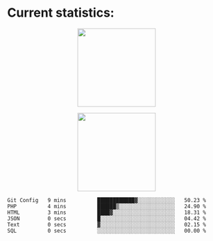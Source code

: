 
  # Current statistics:


<p align="center">
  <img height="180em" align="center" src="https://github-readme-stats.vercel.app/api?username=KZvilla&show_icons=true&hide_border=true&count_private=true&include_all_commits=true&theme=blue-green" /> 
</p>
<p align="center">
  <img height="180em"src="https://github-readme-stats.vercel.app/api/top-langs/?username=kzvilla" />
</p>

<p align="center">
</p>

<!--START_SECTION:waka-->

```text
Git Config   9 mins          ████████████▓░░░░░░░░░░░░   50.23 %
PHP          4 mins          ██████▒░░░░░░░░░░░░░░░░░░   24.90 %
HTML         3 mins          ████▓░░░░░░░░░░░░░░░░░░░░   18.31 %
JSON         0 secs          █░░░░░░░░░░░░░░░░░░░░░░░░   04.42 %
Text         0 secs          ▓░░░░░░░░░░░░░░░░░░░░░░░░   02.15 %
SQL          0 secs          ░░░░░░░░░░░░░░░░░░░░░░░░░   00.00 %
```

<!--END_SECTION:waka-->
